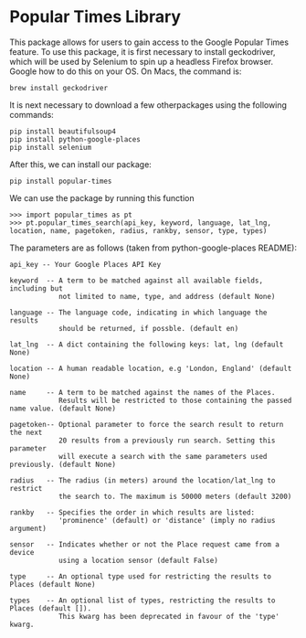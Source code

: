 # Popular Times Library

This package allows for users to gain access to the Google Popular Times feature. To use this package, it is first necessary to install geckodriver, which will be used by Selenium to spin up a headless Firefox browser. Google how to do this on your OS. On Macs, the command is: 
```
brew install geckodriver
```

It is next necessary to download a few otherpackages using the following commands: 

```
pip install beautifulsoup4
pip install python-google-places
pip install selenium
```

After this, we can install our package: 
```
pip install popular-times
```

We can use the package by running this function
```
>>> import popular_times as pt
>>> pt.popular_times_search(api_key, keyword, language, lat_lng, location, name, pagetoken, radius, rankby, sensor, type, types)
```

The parameters are as follows (taken from python-google-places README): 
```
api_key -- Your Google Places API Key 

keyword  -- A term to be matched against all available fields, including but
            not limited to name, type, and address (default None)

language -- The language code, indicating in which language the results
            should be returned, if possble. (default en)

lat_lng  -- A dict containing the following keys: lat, lng (default None)

location -- A human readable location, e.g 'London, England' (default None)

name     -- A term to be matched against the names of the Places.
            Results will be restricted to those containing the passed name value. (default None)

pagetoken-- Optional parameter to force the search result to return the next
            20 results from a previously run search. Setting this parameter
            will execute a search with the same parameters used previously. (default None)

radius   -- The radius (in meters) around the location/lat_lng to restrict
            the search to. The maximum is 50000 meters (default 3200)

rankby   -- Specifies the order in which results are listed:
            'prominence' (default) or 'distance' (imply no radius argument)

sensor   -- Indicates whether or not the Place request came from a device
            using a location sensor (default False)

type     -- An optional type used for restricting the results to Places (default None)

types    -- An optional list of types, restricting the results to Places (default []).
            This kwarg has been deprecated in favour of the 'type' kwarg.
```